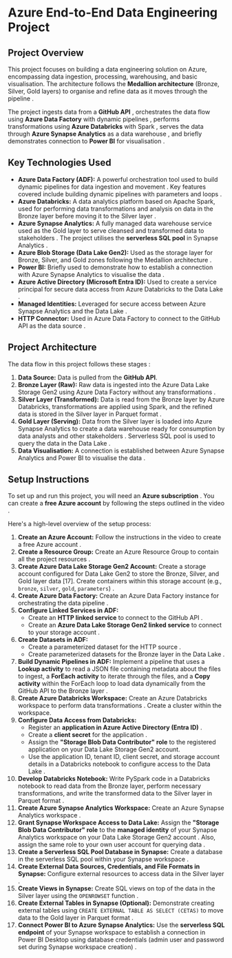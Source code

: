 # Azure End-to-End Data Engineering Project



## Project Overview

This project focuses on building a data engineering solution on Azure, encompassing data ingestion, processing, warehousing, and basic visualisation. The architecture follows the **Medallion architecture** (Bronze, Silver, Gold layers) to organise and refine data as it moves through the pipeline .

The project ingests data from a **GitHub API** , orchestrates the data flow using **Azure Data Factory** with dynamic pipelines , performs transformations using **Azure Databricks** with Spark , serves the data through **Azure Synapse Analytics** as a data warehouse , and briefly demonstrates connection to **Power BI** for visualisation .

## Key Technologies Used

*   **Azure Data Factory (ADF):** A powerful orchestration tool used to build dynamic pipelines for data ingestion and movement . Key features covered include building dynamic pipelines with parameters and loops .
*   **Azure Databricks:** A data analytics platform based on Apache Spark, used for performing data transformations and analysis on data in the Bronze layer before moving it to the Silver layer .
*   **Azure Synapse Analytics:** A fully managed data warehouse service used as the Gold layer to serve cleansed and transformed data to stakeholders . The project utilises the **serverless SQL pool** in Synapse Analytics .
*   **Azure Blob Storage (Data Lake Gen2):** Used as the storage layer for Bronze, Silver, and Gold zones following the Medallion architecture .
*   **Power BI:** Briefly used to demonstrate how to establish a connection with Azure Synapse Analytics to visualise the data .
*   **Azure Active Directory (Microsoft Entra ID):** Used to create a service principal for secure data access from Azure Databricks to the Data Lake .
*   **Managed Identities:** Leveraged for secure access between Azure Synapse Analytics and the Data Lake .
*   **HTTP Connector:** Used in Azure Data Factory to connect to the GitHub API as the data source .

## Project Architecture

The data flow in this project follows these stages :

1.  **Data Source:** Data is pulled from the **GitHub API**.
2.  **Bronze Layer (Raw):** Raw data is ingested into the Azure Data Lake Storage Gen2 using Azure Data Factory without any transformations .
3.  **Silver Layer (Transformed):** Data is read from the Bronze layer by Azure Databricks, transformations are applied using Spark, and the refined data is stored in the Silver layer in Parquet format .
4.  **Gold Layer (Serving):** Data from the Silver layer is loaded into Azure Synapse Analytics to create a data warehouse ready for consumption by data analysts and other stakeholders . Serverless SQL pool is used to query the data in the Data Lake .
5.  **Data Visualisation:** A connection is established between Azure Synapse Analytics and Power BI to visualise the data .

## Setup Instructions

To set up and run this project, you will need an **Azure subscription** . You can create a **free Azure account** by following the steps outlined in the video .

Here's a high-level overview of the setup process:

1.  **Create an Azure Account:** Follow the instructions in the video to create a free Azure account .
2.  **Create a Resource Group:** Create an Azure Resource Group to contain all the project resources .
3.  **Create Azure Data Lake Storage Gen2 Account:** Create a storage account configured for Data Lake Gen2 to store the Bronze, Silver, and Gold layer data [17]. Create containers within this storage account (e.g., `bronze`, `silver`, `gold`, `parameters`) .
4.  **Create Azure Data Factory:** Create an Azure Data Factory instance for orchestrating the data pipeline .
5.  **Configure Linked Services in ADF:**
    *   Create an **HTTP linked service** to connect to the GitHub API .
    *   Create an **Azure Data Lake Storage Gen2 linked service** to connect to your storage account .
6.  **Create Datasets in ADF:**
    *   Create a parameterized dataset for the HTTP source .
    *   Create parameterized datasets for the Bronze layer in the Data Lake .
7.  **Build Dynamic Pipelines in ADF:** Implement a pipeline that uses a **Lookup activity** to read a JSON file containing metadata about the files to ingest, a **ForEach activity** to iterate through the files, and a **Copy activity** within the ForEach loop to load data dynamically from the GitHub API to the Bronze layer .
8.  **Create Azure Databricks Workspace:** Create an Azure Databricks workspace to perform data transformations . Create a cluster within the workspace.
9.  **Configure Data Access from Databricks:**
    *   Register an **application in Azure Active Directory (Entra ID)** .
    *   Create a **client secret** for the application .
    *   Assign the **"Storage Blob Data Contributor" role** to the registered application on your Data Lake Storage Gen2 account.
    *   Use the application ID, tenant ID, client secret, and storage account details in a Databricks notebook to configure access to the Data Lake .
10. **Develop Databricks Notebook:** Write PySpark code in a Databricks notebook to read data from the Bronze layer, perform necessary transformations, and write the transformed data to the Silver layer in Parquet format .
11. **Create Azure Synapse Analytics Workspace:** Create an Azure Synapse Analytics workspace .
12. **Grant Synapse Workspace Access to Data Lake:** Assign the **"Storage Blob Data Contributor" role** to the **managed identity** of your Synapse Analytics workspace on your Data Lake Storage Gen2 account . Also, assign the same role to your own user account for querying data .
13. **Create a Serverless SQL Pool Database in Synapse:** Create a database in the serverless SQL pool within your Synapse workspace .
14. **Create External Data Sources, Credentials, and File Formats in Synapse:** Configure external resources to access data in the Silver layer .
15. **Create Views in Synapse:** Create SQL views on top of the data in the Silver layer using the `OPENROWSET` function .
16. **Create External Tables in Synapse (Optional):** Demonstrate creating external tables using `CREATE EXTERNAL TABLE AS SELECT (CETAS)` to move data to the Gold layer in Parquet format .
17. **Connect Power BI to Azure Synapse Analytics:** Use the **serverless SQL endpoint** of your Synapse workspace to establish a connection in Power BI Desktop using database credentials (admin user and password set during Synapse workspace creation) .

